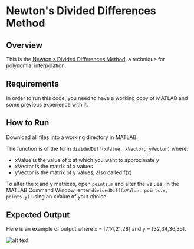 # Newton's Divided Differences Method

## Overview
This is the [Newton's Divided Differences Method](https://en.wikipedia.org/wiki/Newton_polynomial "Newton's Divided Differences Method"), a technique for polynomial interpolation.

## Requirements
In order to run this code, you need to have a working copy of MATLAB and some previous experience with it.

## How to Run
Download all files into a working directory in MATLAB.

The function is of the form `dividedDiff(xValue, xVector, yVector)` where:
 * xValue is the value of x at which you want to approximate y
 * xVector is the matrix of x values
 * yVector is the matrix of y values, also called f(x)

To alter the x and y matrices, open `points.m` and alter the values. In the MATLAB Command Window, enter `dividedDiff(xValue, points.x, points.y)` using an xValue of your choice.

## Expected Output
Here is an example of output where x = [7,14,21,28] and y = [32,34,36,35].

![alt text](https://cloud.githubusercontent.com/assets/9669653/22080196/4fe7f2cc-dd84-11e6-895d-6b9825a5a97b.png "Divided Differences Example")